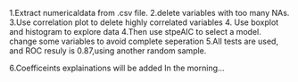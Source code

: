 1.Extract numericaldata from .csv file.
2.delete variables with too many NAs.
3.Use correlation plot to delete highly correlated variables
4. Use boxplot and histogram to explore data
4.Then use stpeAIC to select a model. change some variables to avoid complete seperation
5.All tests are used, and ROC resuly is 0.87,using another random sample.


6.Coefficeints explainations will be added In the morning...
